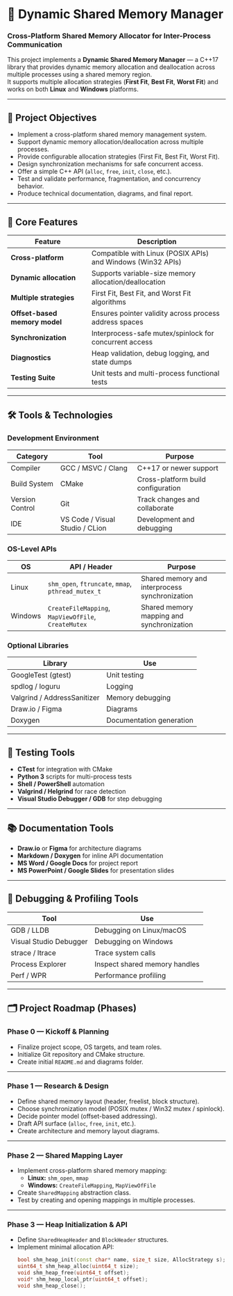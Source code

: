 # 🧠 Dynamic Shared Memory Manager

### Cross-Platform Shared Memory Allocator for Inter-Process Communication

This project implements a **Dynamic Shared Memory Manager** — a C++17 library that provides dynamic memory allocation and deallocation across multiple processes using a shared memory region.  
It supports multiple allocation strategies (**First Fit**, **Best Fit**, **Worst Fit**) and works on both **Linux** and **Windows** platforms.

---

## 🚀 Project Objectives

- Implement a cross-platform shared memory management system.
- Support dynamic memory allocation/deallocation across multiple processes.
- Provide configurable allocation strategies (First Fit, Best Fit, Worst Fit).
- Design synchronization mechanisms for safe concurrent access.
- Offer a simple C++ API (`alloc`, `free`, `init`, `close`, etc.).
- Test and validate performance, fragmentation, and concurrency behavior.
- Produce technical documentation, diagrams, and final report.

---

## 🧩 Core Features

| Feature | Description |
|----------|-------------|
| **Cross-platform** | Compatible with Linux (POSIX APIs) and Windows (Win32 APIs) |
| **Dynamic allocation** | Supports variable-size memory allocation/deallocation |
| **Multiple strategies** | First Fit, Best Fit, and Worst Fit algorithms |
| **Offset-based memory model** | Ensures pointer validity across process address spaces |
| **Synchronization** | Interprocess-safe mutex/spinlock for concurrent access |
| **Diagnostics** | Heap validation, debug logging, and state dumps |
| **Testing Suite** | Unit tests and multi-process functional tests |

---

## 🛠️ Tools & Technologies

### Development Environment

| Category | Tool | Purpose |
|-----------|------|----------|
| Compiler | GCC / MSVC / Clang | C++17 or newer support |
| Build System | CMake | Cross-platform build configuration |
| Version Control | Git | Track changes and collaborate |
| IDE | VS Code / Visual Studio / CLion | Development and debugging |

### OS-Level APIs

| OS | API / Header | Purpose |
|----|---------------|----------|
| Linux | `shm_open`, `ftruncate`, `mmap`, `pthread_mutex_t` | Shared memory and interprocess synchronization |
| Windows | `CreateFileMapping`, `MapViewOfFile`, `CreateMutex` | Shared memory mapping and synchronization |

### Optional Libraries

| Library | Use |
|----------|-----|
| GoogleTest (gtest) | Unit testing |
| spdlog / loguru | Logging |
| Valgrind / AddressSanitizer | Memory debugging |
| Draw.io / Figma | Diagrams |
| Doxygen | Documentation generation |

---

## 🧪 Testing Tools

- **CTest** for integration with CMake
- **Python 3** scripts for multi-process tests
- **Shell / PowerShell** automation
- **Valgrind / Helgrind** for race detection
- **Visual Studio Debugger / GDB** for step debugging

---

## 📚 Documentation Tools

- **Draw.io** or **Figma** for architecture diagrams  
- **Markdown / Doxygen** for inline API documentation  
- **MS Word / Google Docs** for project report  
- **MS PowerPoint / Google Slides** for presentation slides  

---

## 🔐 Debugging & Profiling Tools

| Tool | Use |
|------|-----|
| GDB / LLDB | Debugging on Linux/macOS |
| Visual Studio Debugger | Debugging on Windows |
| strace / ltrace | Trace system calls |
| Process Explorer | Inspect shared memory handles |
| Perf / WPR | Performance profiling |

---

## 🗂️ Project Roadmap (Phases)

### **Phase 0 — Kickoff & Planning**
- Finalize project scope, OS targets, and team roles.
- Initialize Git repository and CMake structure.
- Create initial `README.md` and diagrams folder.

---

### **Phase 1 — Research & Design**
- Define shared memory layout (header, freelist, block structure).
- Choose synchronization model (POSIX mutex / Win32 mutex / spinlock).
- Decide pointer model (offset-based addressing).
- Draft API surface (`alloc`, `free`, `init`, etc.).
- Create architecture and memory layout diagrams.

---

### **Phase 2 — Shared Mapping Layer**
- Implement cross-platform shared memory mapping:
  - **Linux:** `shm_open`, `mmap`
  - **Windows:** `CreateFileMapping`, `MapViewOfFile`
- Create `SharedMapping` abstraction class.
- Test by creating and opening mappings in multiple processes.

---

### **Phase 3 — Heap Initialization & API**
- Define `SharedHeapHeader` and `BlockHeader` structures.
- Implement minimal allocation API:
  ```cpp
  bool shm_heap_init(const char* name, size_t size, AllocStrategy s);
  uint64_t shm_heap_alloc(uint64_t size);
  void shm_heap_free(uint64_t offset);
  void* shm_heap_local_ptr(uint64_t offset);
  void shm_heap_close();
